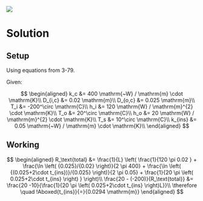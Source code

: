 ![](!imgdir/2f5c053124e5611cd94381454f5b30c558b6093d.png)

# Solution

## Setup

Using equations from 3-79.

Given:

$$
\begin{aligned}
    k_c &= 400 \mathrm{~W} / \mathrm{m} \cdot \mathrm{K}\\
    D_{i,c} &= 0.02 \mathrm{m}\\
    D_{o,c} &= 0.025 \mathrm{m}\\
    T_i &= -200^\circ \mathrm{C}\\
    h_i &= 120 \mathrm{W} / \mathrm{m}^{2} \cdot \mathrm{K}\\
    T_o &= 20^\circ \mathrm{C}\\
    h_o &= 20 \mathrm{W} / \mathrm{m}^{2} \cdot \mathrm{K}\\
    T_s &= 10^\circ \mathrm{C}\\
    k_{ins} &= 0.05 \mathrm{~W} / \mathrm{m} \cdot \mathrm{K}\\
\end{aligned}
$$

## Working

$$
\begin{aligned}
    R_\text{total} &= \frac{1}{L} \left( \frac{1}{120 \pi 0.02 } + \frac{\ln \left( {0.025}/{0.02} \right)}{2 \pi 400} + \frac{\ln \left( {(0.025+2\cdot t_{ins})}/{0.025} \right)}{2 \pi 0.05} + \frac{1}{20 \pi \left( 0.025+2\cdot t_{ins} \right) } \right)\\
    \frac{20 - (-200)}{R_\text{total}} &= \frac{20 -10}{\frac{1}{20 \pi \left( 0.025+2\cdot t_{ins} \right)L}}\\
    \therefore \quad !Aboxed{t_{ins}}{=}{0.0294 \mathrm{m}}
\end{aligned}
$$